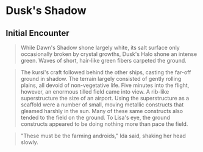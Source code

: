 # Dusk's Shadow

## Initial Encounter

> While Dawn's Shadow shone largely white, its salt surface only occasionally broken by crystal growths, Dusk's Halo shone an intense green. Waves of short, hair-like green fibers carpeted the ground.

> The kursi's craft followed behind the other ships, casting the far-off ground in shadow. The terrain largely consisted of gently rolling plains, all devoid of non-vegetative life. Five minutes into the flight, however, an enormous tilled field came into view. A rib-like superstructure the size of an airport. Using the superstructure as a scaffold were a number of small, moving metallic constructs that gleamed harshly in the sun. Many of these same constructs also tended to the field on the ground. To Lisa's eye, the ground constructs appeared to be doing nothing more than pace the field.

> "These must be the farming androids," Ida said, shaking her head slowly.
